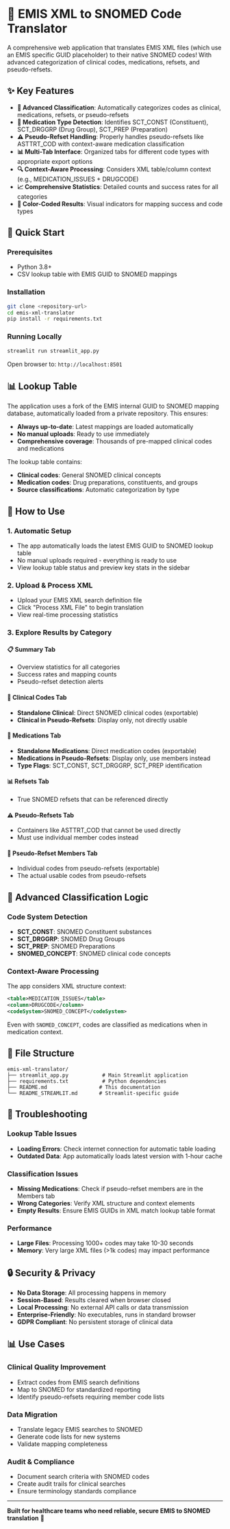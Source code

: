 # 🏥 EMIS XML to SNOMED Code Translator

A comprehensive web application that translates EMIS XML files (which use an EMIS specific GUID placeholder) to their native SNOMED codes!
With advanced categorization of clinical codes, medications, refsets, and pseudo-refsets.

## ✨ Key Features

- **🧠 Advanced Classification**: Automatically categorizes codes as clinical, medications, refsets, or pseudo-refsets
- **💊 Medication Type Detection**: Identifies SCT_CONST (Constituent), SCT_DRGGRP (Drug Group), SCT_PREP (Preparation)
- **⚠️ Pseudo-Refset Handling**: Properly handles pseudo-refsets like ASTTRT_COD with context-aware medication classification
- **📊 Multi-Tab Interface**: Organized tabs for different code types with appropriate export options
- **🔍 Context-Aware Processing**: Considers XML table/column context (e.g., MEDICATION_ISSUES + DRUGCODE)
- **📈 Comprehensive Statistics**: Detailed counts and success rates for all categories
- **🎨 Color-Coded Results**: Visual indicators for mapping success and code types

## 🚀 Quick Start

### Prerequisites
- Python 3.8+
- CSV lookup table with EMIS GUID to SNOMED mappings

### Installation
```bash
git clone <repository-url>
cd emis-xml-translator
pip install -r requirements.txt
```

### Running Locally
```bash
streamlit run streamlit_app.py
```
Open browser to: `http://localhost:8501`


## 📊 Lookup Table

The application uses a fork of the EMIS internal GUID to SNOMED mapping database, automatically loaded from a private repository. This ensures:

- **Always up-to-date**: Latest mappings are loaded automatically
- **No manual uploads**: Ready to use immediately  
- **Comprehensive coverage**: Thousands of pre-mapped clinical codes and medications

The lookup table contains:
- **Clinical codes**: General SNOMED clinical concepts
- **Medication codes**: Drug preparations, constituents, and groups
- **Source classifications**: Automatic categorization by type

## 📖 How to Use

### 1. Automatic Setup
- The app automatically loads the latest EMIS GUID to SNOMED lookup table
- No manual uploads required - everything is ready to use
- View lookup table status and preview key stats in the sidebar

### 2. Upload & Process XML
- Upload your EMIS XML search definition file
- Click "Process XML File" to begin translation
- View real-time processing statistics

### 3. Explore Results by Category

#### 📋 Summary Tab
- Overview statistics for all categories
- Success rates and mapping counts
- Pseudo-refset detection alerts

#### 🏥 Clinical Codes Tab
- **Standalone Clinical**: Direct SNOMED clinical codes (exportable)
- **Clinical in Pseudo-Refsets**: Display only, not directly usable

#### 💊 Medications Tab  
- **Standalone Medications**: Direct medication codes (exportable)
- **Medications in Pseudo-Refsets**: Display only, use members instead
- **Type Flags**: SCT_CONST, SCT_DRGGRP, SCT_PREP identification

#### 📊 Refsets Tab
- True SNOMED refsets that can be referenced directly

#### ⚠️ Pseudo-Refsets Tab
- Containers like ASTTRT_COD that cannot be used directly
- Must use individual member codes instead

#### 📝 Pseudo-Refset Members Tab
- Individual codes from pseudo-refsets (exportable)
- The actual usable codes from pseudo-refsets

## 🧠 Advanced Classification Logic

### Code System Detection
- **SCT_CONST**: SNOMED Constituent substances
- **SCT_DRGGRP**: SNOMED Drug Groups  
- **SCT_PREP**: SNOMED Preparations
- **SNOMED_CONCEPT**: SNOMED clinical code concepts

### Context-Aware Processing
The app considers XML structure context:
```xml
<table>MEDICATION_ISSUES</table>
<column>DRUGCODE</column>
<codeSystem>SNOMED_CONCEPT</codeSystem>
```
Even with `SNOMED_CONCEPT`, codes are classified as medications when in medication context.

## 📁 File Structure

```
emis-xml-translator/
├── streamlit_app.py           # Main Streamlit application
├── requirements.txt           # Python dependencies
├── README.md                 # This documentation
└── README_STREAMLIT.md       # Streamlit-specific guide
```

## 🔧 Troubleshooting

### Lookup Table Issues
- **Loading Errors**: Check internet connection for automatic table loading
- **Outdated Data**: App automatically loads latest version with 1-hour cache

### Classification Issues
- **Missing Medications**: Check if pseudo-refset members are in the Members tab
- **Wrong Categories**: Verify XML structure and context elements
- **Empty Results**: Ensure EMIS GUIDs in XML match lookup table format

### Performance
- **Large Files**: Processing 1000+ codes may take 10-30 seconds
- **Memory**: Very large XML files (>1k codes) may impact performance

## 🔒 Security & Privacy

- **No Data Storage**: All processing happens in memory
- **Session-Based**: Results cleared when browser closed  
- **Local Processing**: No external API calls or data transmission
- **Enterprise-Friendly**: No executables, runs in standard browser
- **GDPR Compliant**: No persistent storage of clinical data

## 📊 Use Cases

### Clinical Quality Improvement
- Extract codes from EMIS search definitions
- Map to SNOMED for standardized reporting
- Identify pseudo-refsets requiring member code lists

### Data Migration
- Translate legacy EMIS searches to SNOMED
- Generate code lists for new systems
- Validate mapping completeness

### Audit & Compliance  
- Document search criteria with SNOMED codes
- Create audit trails for clinical searches
- Ensure terminology standards compliance

---

**Built for healthcare teams who need reliable, secure EMIS to SNOMED translation** 🏥